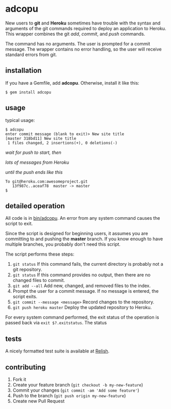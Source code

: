 # adcopu

New users to **git** and **Heroku** sometimes have trouble
with the syntax and arguments of the git commands required
to deploy an application to Heroku. This wrapper combines
the git *add*, *commit*, and *push* commands.

The command has no arguments. The user is prompted for a
commit message. The wrapper contains no error handling,
so the user will receive standard errors from git.

## installation
If you have a Gemfile, add **adcopu**. Otherwise, install it like this:

    $ gem install adcopu

## usage

typical usage:

    $ adcopu
    enter commit message (blank to exit)> New site title
    [master 318bd11] New site title
     1 files changed, 2 insertions(+), 0 deletions(-)

*wait for push to start, then*

*lots of messages from Heroku*

*until the push ends like this*

    To git@heroku.com:awesomeproject.git
       13f987c..aceaf78  master -> master
    $

## detailed operation
All code is in [bin/adcopu](https://github.com/slothbear/adcopu/blob/master/bin/adcopu).
An error from any system command causes the script to exit.

Since the script is designed for beginning users, it assumes
you are committing to and pushing the **master** branch.
If you know enough to have multiple
branches, you probably don't need this script.

The script performs these steps:

1. `git status` If this command fails, the current directory is
probably not a git repository.
1. `git status` If this command provides no output, then there
are no changed files to commit.
1. `git add --all` Add new, changed, and removed files to the index.
1. Prompt the user for a commit message. If no message is entered, the script exits.
1. `git commit --message <message>` Record changes to the repository.
1. `git push heroku master` Deploy the updated repository to Heroku.

For every system command performed, the exit status of the
operation is passed back via `exit $?.exitstatus`. The status

## tests
A nicely formatted test suite is available at
[Relish](http://relishapp.com/slothbear/adcopu).

## contributing

1. Fork it
2. Create your feature branch (`git checkout -b my-new-feature`)
3. Commit your changes (`git commit -am 'Add some feature'`)
4. Push to the branch (`git push origin my-new-feature`)
5. Create new Pull Request
